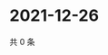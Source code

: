 # 2021-12-26

共 0 条

<!-- BEGIN WEIBO -->
<!-- 最后更新时间 Sun Dec 26 2021 06:08:31 GMT+0800 (China Standard Time) -->

<!-- END WEIBO -->
